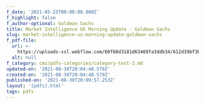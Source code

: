 ```yaml
---
f_date: '2021-05-25T00:00:00.000Z'
f_highlight: false
f_author-optional: Goldman Sachs
title: Market Intelligence US Morning Update - Goldman Sachs
slug: market-intelligence-us-morning-update-goldman-sachs
f_pdf-file:
  url: >-
    https://uploads-ssl.webflow.com/60f68d3181d63469fa3ddb34/612d39bf3ba8e56bf1f32c9b_Goldman%20-%20Market%20Intelligence%20US%20Morning%20Update(5).pdf
  alt: null
f_category: cms/pdfs-categories/category-test-2.md
updated-on: '2021-08-30T20:04:48.579Z'
created-on: '2021-08-30T20:04:48.579Z'
published-on: '2021-08-30T20:09:57.253Z'
layout: '[pdfs].html'
tags: pdfs
---
```



